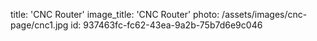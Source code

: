title: 'CNC Router'
image_title: 'CNC Router'
photo: /assets/images/cnc-page/cnc1.jpg
id: 937463fc-fc62-43ea-9a2b-75b7d6e9c046
